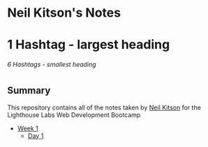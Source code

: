 # Neil Kitson's Notes


# 1 Hashtag - largest heading

###### 6 Hashtags - smallest heading
#

## Summary

This repository contains all of the notes taken by [Neil Kitson](https://github.com/justGEOH) for the Lighthouse Labs Web Development Bootcamp

* [Week 1](/Week_1)
  * [Day 1](/Week_1/Day_1)
